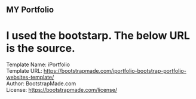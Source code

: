 ## MY Portfolio

# I used the bootstarp. The below URL is the source.

Template Name: iPortfolio  
Template URL: https://bootstrapmade.com/iportfolio-bootstrap-portfolio-websites-template/  
Author: BootstrapMade.com  
License: https://bootstrapmade.com/license/
